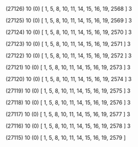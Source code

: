 (27126) 10 (0) [ 1, 5, 8, 10, 11, 14, 15, 16, 19, 2568 ] 3 


(27125) 10 (0) [ 1, 5, 8, 10, 11, 14, 15, 16, 19, 2569 ] 3 


(27124) 10 (0) [ 1, 5, 8, 10, 11, 14, 15, 16, 19, 2570 ] 3 


(27123) 10 (0) [ 1, 5, 8, 10, 11, 14, 15, 16, 19, 2571 ] 3 


(27122) 10 (0) [ 1, 5, 8, 10, 11, 14, 15, 16, 19, 2572 ] 3 


(27121) 10 (0) [ 1, 5, 8, 10, 11, 14, 15, 16, 19, 2573 ] 3 


(27120) 10 (0) [ 1, 5, 8, 10, 11, 14, 15, 16, 19, 2574 ] 3 


(27119) 10 (0) [ 1, 5, 8, 10, 11, 14, 15, 16, 19, 2575 ] 3 


(27118) 10 (0) [ 1, 5, 8, 10, 11, 14, 15, 16, 19, 2576 ] 3 


(27117) 10 (0) [ 1, 5, 8, 10, 11, 14, 15, 16, 19, 2577 ] 3 


(27116) 10 (0) [ 1, 5, 8, 10, 11, 14, 15, 16, 19, 2578 ] 3 


(27115) 10 (0) [ 1, 5, 8, 10, 11, 14, 15, 16, 19, 2579 ]  

